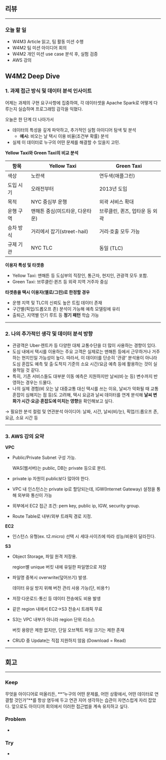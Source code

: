 ## 리뷰

---

### 오늘 할 일

- W4M3 Article 읽고, 팀 활동 미션 수행
- W4M2 팀 미션 아이디어 회의
- W4M2 개인 미션 use case 분석 후, 실험 검증
- AWS 강의

## W4M2 Deep Dive

### **1. 과제 접근 방식 및 데이터 분석 인사이트**

어제는 과제의 구현 요구사항에 집중하여, 각 데이터셋을 Apache Spark로 어떻게 다루는지 실습하며 프로그래밍 감각을 익혔다.

오늘은 한 단계 더 나아가서

- 데이터의 특성을 깊게 파악하고, 추가적인 실험 아이디어 탐색 및 분석
    - **예시:** 비오는 날 택시 이용 비율(조건부 확률) 분석
- 실제 이 데이터로 누구의 어떤 문제를 해결할 수 있을지 고민.

**Yellow Taxi와 Green Taxi의 비교 분석**

| 항목 | Yellow Taxi | Green Taxi |
| --- | --- | --- |
| 색상 | 노란색 | 연두색(애플그린) |
| 도입 시기 | 오래전부터 | 2013년 도입 |
| 목적 | NYC 중심부 운행 | 외곽 서비스 확대 |
| 운행 구역 | 맨해튼 중심(미드타운, 다운타운) | 브루클린, 퀸즈, 업타운 등 외곽 |
| 승차 방식 | 거리에서 잡기(street-hail) | 거리·호출 모두 가능 |
| 규제 기관 | NYC TLC | 동일 (TLC) |

**이용자 특성 및 타겟층**

- Yellow Taxi: 맨해튼 등 도심부의 직장인, 통근자, 현지인, 관광객 모두 포함.
- Green Taxi: 브루클린·퀸즈 등 외곽 지역 거주자 중심

**타겟층을 택시 이용자(옐로/그린)로 한정할 경우**

- 운행 지역 및 TLC의 신뢰도 높은 트립 데이터 존재
- 구간별(픽업/드롭오프 존) 분석이 가능해 예측 모델링에 유리
- 출퇴근, 지역별 인기 루트 등 **정기 패턴** 학습 가능

---

### **2. 나의 추가적인 생각 및 데이터 분석 방향**

- 관광객은 Uber·렌트카 등 다양한 대체 교통수단을 더 많이 사용하는 경향이 있다.
- 도심 내에서 택시를 이용하는 주요 고객은 실제로는 맨해튼 등에서 근무하거나 거주하는 현지인일 가능성이 높다. 따라서, 이 데이터를 단순히 '관광' 분석용이 아니라 도심 혼잡도 예측 및 출·도착지 기준의 소요 시간/요금 예측 등에 활용하는 것이 실용적일 것 같다.
- 특히, 기존 서비스들도 대부분 이동 예측은 지원하지만 날씨(비·눈 등) 변수까지 반영하는 경우는 드물다.
- 나의 실제 경험(비 오는 날 대중교통 대신 택시를 쓰는 이유, 날씨가 악화될 때 교통 혼잡이 심해지는 점 등)도 고려해, 택시 요금과 날씨 데이터를 연계 분석해 **날씨 변화가 시간·요금·혼잡도에 미치는 영향**을 확인해보고 싶다.

→ 필요한 분석 컬럼 및 연관분석 아이디어: 날짜, 시간, 날씨(비/눈), 픽업/드롭오프 존, 요금, 소요 시간 등

---

### 3. AWS 강의 요약

**VPC**

- Public/Private Subnet 구성 가능.
    
    WAS(웹서버)는 public, DB는 private 등으로 분리.
    
- private ip 자원이 public보다 많아야 한다.
- VPC 내 인스턴스는 private ip로 할당되는데, IGW(Internet Gateway) 설정을 통해 외부와 통신이 가능
- 외부에서 EC2 접근 조건: pem key, public ip, IGW, security group.
- Route Table로 내부/외부 트래픽 경로 지정.

**EC2**

- 인스턴스 유형(ex. t2.micro) 선택 시 세대·사이즈에 따라 성능/비용이 달라진다.

**S3**

- Object Storage, 파일 원격 저장용.
    
    region별 unique 버킷 내에 유일한 파일명으로 저장
    
- 파일명 중복시 overwrite(덮어쓰기) 발생.
    
    데이터 유실 방지 위해 버전 관리 사용 가능(단, 비용↑)
    
- 저장·다운로드·통신 등 데이터 전송에도 비용 발생
- 같은 region 내에서 EC2→S3 전송시 트래픽 무료
- S3는 VPC 내부가 아니라 region 단위 리소스
    
    버킷 용량은 제한 없지만, 단일 오브젝트 파일 크기는 제한 존재
    
- CRUD 중 Update는 직접 지원하지 않음 (Download = Read)

---

## 회고

---

### Keep

무엇을 아이디어로 떠올리든, **“누구의 어떤 문제를, 어떤 상황에서, 어떤 데이터로 연결할 것인가”**를 항상 염두에 두고 연관 지어 생각하는 습관이 자연스럽게 자리 잡았다. 앞으로도 아이디어 회의에서 이러한 접근법을 계속 유지하고 싶다.

### Problem

- 

### Try

-
